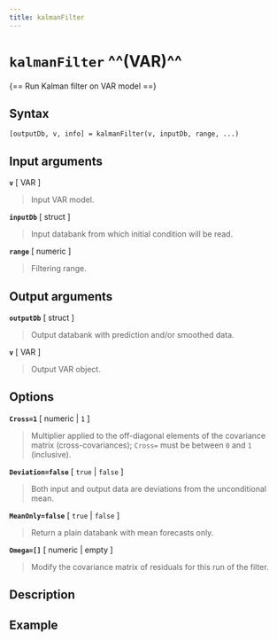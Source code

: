 ```yaml
---
title: kalmanFilter
---
```



# `kalmanFilter` ^^(VAR)^^


{== Run Kalman filter on VAR model ==}


## Syntax

    [outputDb, v, info] = kalmanFilter(v, inputDb, range, ...)


## Input arguments


__`v`__ [ VAR ]
> 
> Input VAR model.
> 


__`inputDb`__ [ struct ]
> 
> Input databank from which initial condition will be read.
> 


__`range`__ [ numeric ]
> 
> Filtering range.
> 


## Output arguments


__`outputDb`__ [ struct ]
> 
> Output databank with prediction and/or smoothed data.
> 


__`v`__ [ VAR ]
> 
> Output VAR object.
> 


## Options


__`Cross=1`__ [ numeric | `1` ]
> 
> Multiplier applied to the off-diagonal elements of the covariance matrix
> (cross-covariances); `Cross=` must be between `0` and `1` (inclusive).
> 


__`Deviation=false`__ [ `true` | `false` ]
> 
> Both input and output data are deviations from the unconditional mean.
> 


__`MeanOnly=false`__ [ `true` | `false` ]
> 
> Return a plain databank with mean forecasts only.
> 


__`Omega=[]`__ [ numeric | empty ]
> 
> Modify the covariance matrix of residuals for this run of the filter.
> 


## Description


## Example


